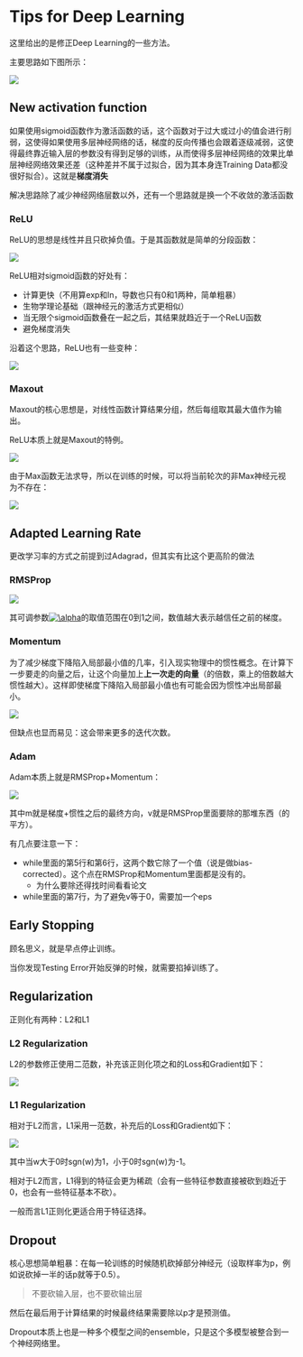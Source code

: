 # Tips for Deep Learning

这里给出的是修正Deep Learning的一些方法。

主要思路如下图所示：

<img src="img/09_01.png" />

## New activation function

如果使用sigmoid函数作为激活函数的话，这个函数对于过大或过小的值会进行削弱，这使得如果使用多层神经网络的话，梯度的反向传播也会跟着逐级减弱，这使得最终靠近输入层的参数没有得到足够的训练，从而使得多层神经网络的效果比单层神经网络效果还差（这种差并不属于过拟合，因为其本身连Training Data都没很好拟合）。这就是**梯度消失**

解决思路除了减少神经网络层数以外，还有一个思路就是换一个不收敛的激活函数

### ReLU

ReLU的思想是线性并且只砍掉负值。于是其函数就是简单的分段函数：

<img src="img/09_02.png" />

ReLU相对sigmoid函数的好处有：

+ 计算更快（不用算exp和ln，导数也只有0和1两种，简单粗暴）
+ 生物学理论基础（跟神经元的激活方式更相似）
+ 当无限个sigmoid函数叠在一起之后，其结果就趋近于一个ReLU函数
+ 避免梯度消失

沿着这个思路，ReLU也有一些变种：

<img src="img/09_03.png" />

### Maxout

Maxout的核心思想是，对线性函数计算结果分组，然后每组取其最大值作为输出。

ReLU本质上就是Maxout的特例。

<img src="img/09_04.png" />

由于Max函数无法求导，所以在训练的时候，可以将当前轮次的非Max神经元视为不存在：

<img src="img/09_05.png" />

## Adapted Learning Rate

更改学习率的方式之前提到过Adagrad，但其实有比这个更高阶的做法

### RMSProp

<img src="img/09_06.png" />

其可调参数<a href="https://www.codecogs.com/eqnedit.php?latex=\alpha" target="_blank"><img src="https://latex.codecogs.com/gif.latex?\alpha" title="\alpha" /></a>的取值范围在0到1之间，数值越大表示越信任之前的梯度。

### Momentum

为了减少梯度下降陷入局部最小值的几率，引入现实物理中的惯性概念。在计算下一步要走的向量之后，让这个向量加上**上一次走的向量**（的倍数，乘上的倍数越大惯性越大）。这样即使梯度下降陷入局部最小值也有可能会因为惯性冲出局部最小。

<img src="img/09_07.png" />

但缺点也显而易见：这会带来更多的迭代次数。

### Adam

Adam本质上就是RMSProp+Momentum：

<img src="img/09_08.png" />

其中m就是梯度+惯性之后的最终方向，v就是RMSProp里面要除的那堆东西（的平方）。

有几点要注意一下：

+ while里面的第5行和第6行，这两个数它除了一个值（说是做bias-corrected）。这个点在RMSProp和Momentum里面都是没有的。
  + 为什么要除还得找时间看看论文
+ while里面的第7行，为了避免v等于0，需要加一个eps

## Early Stopping

顾名思义，就是早点停止训练。

当你发现Testing Error开始反弹的时候，就需要掐掉训练了。

## Regularization

正则化有两种：L2和L1

### L2 Regularization

L2的参数修正使用二范数，补充该正则化项之和的Loss和Gradient如下：

<img src="img/09_09.png" />

### L1 Regularization

相对于L2而言，L1采用一范数，补充后的Loss和Gradient如下：

<img src="img/09_10.png" />

其中当w大于0时sgn(w)为1，小于0时sgn(w)为-1。

相对于L2而言，L1得到的特征会更为稀疏（会有一些特征参数直接被砍到趋近于0，也会有一些特征基本不砍）。

一般而言L1正则化更适合用于特征选择。

## Dropout

核心思想简单粗暴：在每一轮训练的时候随机砍掉部分神经元（设取样率为p，例如说砍掉一半的话p就等于0.5）。

> 不要砍输入层，也不要砍输出层

然后在最后用于计算结果的时候最终结果需要除以p才是预测值。

Dropout本质上也是一种多个模型之间的ensemble，只是这个多模型被整合到一个神经网络里。